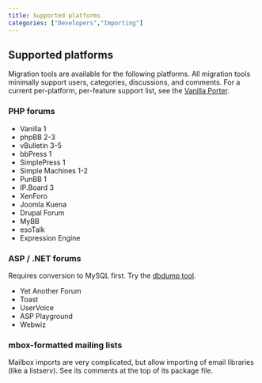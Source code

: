 ```yaml
---
title: Supported platforms
categories: ["Developers","Importing"]
---
```


## Supported platforms

Migration tools are available for the following platforms. All migration tools minimally support users, categories, discussions, and comments. For a current per-platform, per-feature support list, see the [Vanilla Porter](http://vanillaforums.org/addon/porter-core).

### PHP forums

* Vanilla 1
* phpBB 2-3
* vBulletin 3-5
* bbPress 1
* SimplePress 1
* Simple Machines 1-2
* PunBB 1
* IP.Board 3
* XenForo
* Joomla Kuena
* Drupal Forum
* MyBB
* esoTalk
* Expression Engine

### ASP / .NET forums

Requires conversion to MySQL first. Try the [dbdump tool](https://github.com/tburry/dbdump).

* Yet Another Forum
* Toast
* UserVoice
* ASP Playground
* Webwiz

### mbox-formatted mailing lists

Mailbox imports are very complicated, but allow importing of email libraries (like a listserv). See its comments at the top of its package file.
